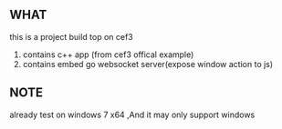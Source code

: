 ## WHAT
this is a project build top on cef3 
1. contains c++ app (from cef3 offical example)
2. contains embed go websocket server(expose window action to js)

## NOTE
already test on windows 7 x64 ,And it may only support windows 